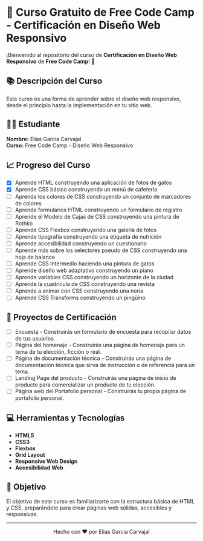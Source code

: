 # 🏅 Curso Gratuito de Free Code Camp - Certificación en Diseño Web Responsivo

¡Bienvenido al repositorio del curso de **Certificación en Diseño Web Responsivo** de **Free Code Camp**! 🎉

## 📚 Descripción del Curso

Este curso es una forma de aprender sobre el diseño web responsivo, desde el principio hasta la implementación en tu sitio web.

## 🧑‍🎓 Estudiante

**Nombre:** Elias Garcia Carvajal  
**Curso:** Free Code Camp - Diseño Web Responsivo

## 📈 Progreso del Curso

- [x] Aprende HTML construyendo una aplicación de fotos de gatos
- [x] Aprende CSS básico construyendo un menú de cafetería
- [ ] Aprenda los colores de CSS construyendo un conjunto de marcadores de colores
- [ ] Aprende formularios HTML construyendo un formulario de registro
- [ ] Aprende el Modelo de Cajas de CSS construyendo una pintura de Rothko
- [ ] Aprende CSS Flexbox construyendo una galería de fotos
- [ ] Aprende tipografía construyendo una etiqueta de nutrición
- [ ] Aprende accesibilidad construyendo un cuestionario
- [ ] Aprende más sobre los selectores pseudo de CSS construyendo una hoja de balance
- [ ] Aprende CSS Intermedio haciendo una pintura de gatos
- [ ] Aprende diseño web adaptativo construyendo un piano
- [ ] Aprende variables CSS construyendo un horizonte de la ciudad
- [ ] Aprende la cuadrícula de CSS construyendo una revista
- [ ] Aprende a animar con CSS construyendo una noria
- [ ] Aprende CSS Transforms construyendo un pingüino

## 🌟 Proyectos de Certificación

- [ ] Encuesta - Construirás un formulario de encuesta para recopilar datos de tus usuarios.
- [ ] Página del homenaje - Construirás una página de homenaje para un tema de tu elección, ficción o real.
- [ ] Página de documentación técnica - Construirás una página de documentación técnica que sirva de instrucción o de referencia para un tema.
- [ ] Landing Page del producto - Construirás una página de inicio de producto para comercializar un producto de tu elección.
- [ ] Página web del Portafolio personal - Construirás tu propia página de portafolio personal.

## 💻 Herramientas y Tecnologías

- **HTML5**
- **CSS3**
- **Flexbox**
- **Grid Layout**
- **Responsive Web Design**
- **Accesibilidad Web**

## 🎯 Objetivo

El objetivo de este curso es familiarizarte con la estructura básica de HTML y CSS, preparándote para crear páginas web sólidas, accesibles y responsivas.

---

<p align="center">
  Hecho con ❤️ por Elias Garcia Carvajal
</p>
